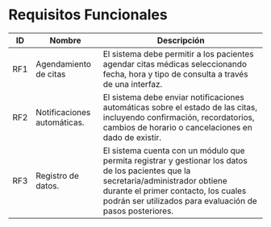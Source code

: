 # Requisitos Funcionales

| ID | Nombre | Descripción |
| -- | ------ | ----------- |
| RF1 | Agendamiento de citas | El sistema debe permitir a los pacientes agendar citas médicas seleccionando fecha, hora y tipo de consulta a través de una interfaz. |
| RF2 | Notificaciones automáticas. | El sistema debe enviar notificaciones automáticas sobre el estado de las citas, incluyendo confirmación, recordatorios, cambios de horario o cancelaciones en dado de existir. |
| RF3 | Registro de datos. | El sistema cuenta con un módulo que permita registrar y gestionar los datos de los pacientes que la secretaria/administrador obtiene durante el primer contacto, los cuales podrán ser utilizados para evaluación de pasos posteriores. |